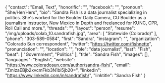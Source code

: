 {
  "contact": "Email, Text",
  "honorific": "",
  "facebook": "",
  "pronoun": "She/Her/Hers",
  "bio": "Sandra Fish is a data journalist specializing in politics. She's worked for the Boulder Daily Camera, CU Boulder as a journalism instructor, New Mexico in Depth and freelanced for KUNC, CPR, Roll Call and more.",
  "threads": "",
  "layout": "person",
  "resume": "/img/uploads/colab_10.sandrafish.jpg",
  "area": [
    "Statewide (Colorado)"
  ],
  "phone": "303-589-0584",
  "first": "Sandra",
  "instagram": "",
  "organization": "Colorado Sun correspondent",
  "twitter": "https://twitter.com/fishnette",
  "pronunciation": "",
  "location": "",
  "role": "data journalist",
  "last": "Fish",
  "beat": [
    "Government",
    "Politics"
  ],
  "title": "Sandra Fish",
  "images": [],
  "languages": "English",
  "website": "https://www.coloradosun.com/author/sandra-fish/",
  "email": "ZmlzaEBjb2xvcmFkb3N1bi5jb20=",
  "linkedin": "https://www.linkedin.com/in/sandrafish/",
  "linktitle": "Sandra Fish"
}
